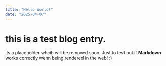```yaml
---
title: "Hello World!"
date: "2025-04-07"
---
```


# this is a test blog entry.
its a placeholder whcih will be removed soon. Just to test out if **Markdown** works correctly wehn being rendered in the web! :)